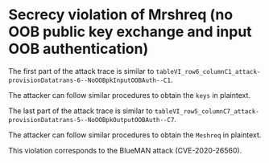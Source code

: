 # Secrecy violation of Mrshreq (no OOB public key exchange and input OOB authentication)

The first part of the attack trace is similar to `tableVI_row6_columnC1_attack-provisionDatatrans-6--NoOOBpkInputOOBAuth--C1`.

The attacker can follow similar procedures to obtain the `keys` in plaintext.

The last part of the attack trace is similar to `tableVI_row5_columnC7_attack-provisionDatatrans-5--NoOOBpkOutputOOBAuth--C7`.

The attacker can follow similar procedures to obtain the `Meshreq` in plaintext.

This violation corresponds to the BlueMAN attack (CVE-2020-26560).